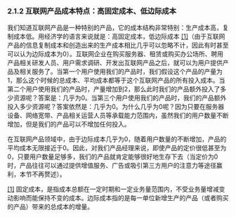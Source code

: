 ### 2.1.2 互联网产品成本特点：高固定成本、低边际成本

我们知道互联网产品是一种特别的产品，它的成本结构非常特别：生产成本高，复制成本低。用经济学的语言来说就是：高固定成本，低边际成本 [[1]](part0298.xhtml#ch1-back)（由于互联网产品的信息复制成本和创造出来的生产成本相比几乎可以忽略不计，因此有时甚至可以认为边际成本为0）。互联网企业在购买服务器、租赁或购买办公场所、聘用产品相关研发人员、用户需求调研、开发出互联网产品之后，就可以为用户提供产品及相关服务了。当第一个用户使用我们的产品时，我们假设这个产品的产量为1，那么这个时候的总成本、平均成本都等于这个互联网产品的所有投入成本。当第二个用户使用我们的产品时，产量增加到2，那么此时我们的产品额外投入了多少资源呢？答案是：几乎为0。当第三个用户使用我们的产品时，我们的产品额外投入多少资源呢？答案依然是：几乎为0。为什么几乎为0呢？因为只要在服务器设备、网络宽带、产品相关运营人员等承载能力范围内，虽然我们的用户数量不断增加，但是我们的产品可以不增加任何投入。

在互联网产品领域中，由于边际成本几乎为0，随着用户数量的不断增加，产品的平均成本无限接近于0。因此，对我们产品经理来说，即使产品的定价很低甚至为0，只要用户数量足够多，我们的产品就肯定能够很好地生存下去（当定价为0时，产品往往可以通过提供增值服务、广告或吸引第三方用户的注意力等途径赢利，本节不再赘述）。

[[1]](part0298.xhtml#ch1) 固定成本，是指成本总额在一定时期和一定业务量范围内，不受业务量增减变动影响而能保持不变的成本。边际成本指的是每一单位新增生产的产品（或者购买的产品）带来的总成本的增量。 
